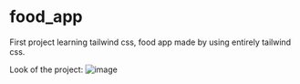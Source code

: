 # food_app
First project learning tailwind css, food app made by using entirely tailwind css.

Look of the project:
![image](https://github.com/SsaylemMurillo/food_app/assets/112589217/63f69aaf-a0ef-4f84-927c-4d9e22f38ad3)
